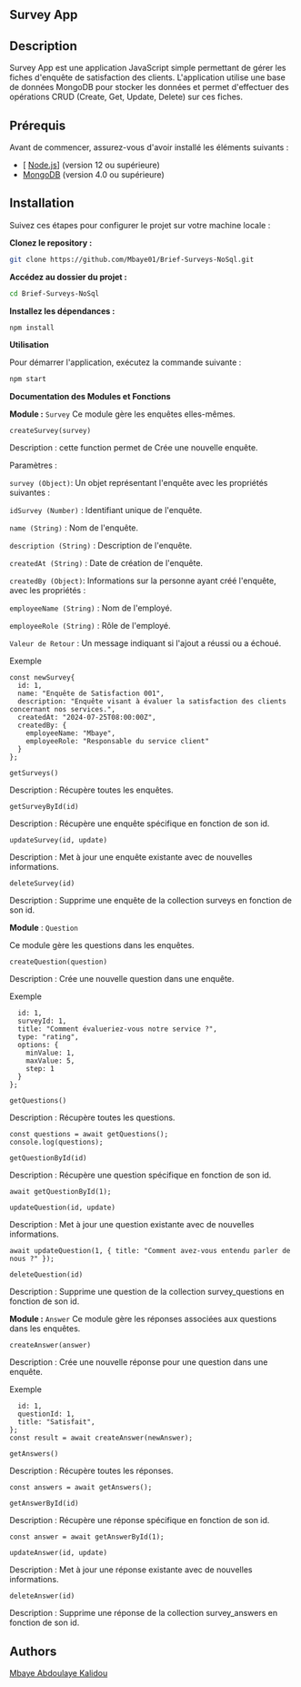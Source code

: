 ## Survey App

## Description

Survey App est une application JavaScript simple permettant de gérer les fiches d'enquête de satisfaction des clients. L'application utilise une base de données MongoDB pour stocker les données et permet d'effectuer des opérations CRUD (Create, Get, Update, Delete) sur ces fiches.

## Prérequis

Avant de commencer, assurez-vous d'avoir installé les éléments suivants :

- [ [Node.js](https://nodejs.org/fr)] (version 12 ou supérieure)
- [ MongoDB](https://www.mongodb.com/try/download/community)
  (version 4.0 ou supérieure)

## Installation

Suivez ces étapes pour configurer le projet sur votre machine locale :

**Clonez le repository :**

```bash
git clone https://github.com/Mbaye01/Brief-Surveys-NoSql.git

```

**Accédez au dossier du projet :**

```bash
cd Brief-Surveys-NoSql
```

**Installez les dépendances :**

```bash
npm install
```

**Utilisation**

Pour démarrer l'application, exécutez la commande suivante :

```bash
npm start
```

**Documentation des Modules et Fonctions**

**Module :** `Survey`
Ce module gère les enquêtes elles-mêmes.

`createSurvey(survey)`

Description : cette function permet de Crée une nouvelle enquête.

Paramètres :

```survey (Object)```:
Un objet représentant l'enquête avec les propriétés suivantes :

```idSurvey (Number)``` : Identifiant unique de l'enquête.

```name (String)``` : Nom de l'enquête.

```description (String)``` : Description de l'enquête.

```createdAt (String)``` : Date de création de l'enquête.

```createdBy (Object)```: Informations sur la personne ayant créé l'enquête,
 avec les propriétés :

```employeeName (String)``` : Nom de l'employé.

```employeeRole (String)``` : Rôle de l'employé.

```Valeur de Retour``` : Un message indiquant si l'ajout a réussi ou a échoué.

Exemple

```Crée une nouvelle enquête
const newSurvey{
  id: 1,
  name: "Enquête de Satisfaction 001",
  description: "Enquête visant à évaluer la satisfaction des clients concernant nos services.",
  createdAt: "2024-07-25T08:00:00Z",
  createdBy: {
    employeeName: "Mbaye",
    employeeRole: "Responsable du service client"
  }
};
```

`getSurveys()`

Description : Récupère toutes les enquêtes.


`getSurveyById(id)`

Description : Récupère une enquête spécifique en fonction de son id.


`updateSurvey(id, update)`

Description : Met à jour une enquête existante avec de nouvelles informations.

`deleteSurvey(id)`

Description : Supprime une enquête de la collection surveys en fonction de son id.

**Module** : `Question`

Ce module gère les questions dans les enquêtes.

`createQuestion(question)`

Description : Crée une nouvelle question dans une enquête.

Exemple

```const newQuestion = {
  id: 1,
  surveyId: 1,
  title: "Comment évalueriez-vous notre service ?",
  type: "rating",
  options: {
    minValue: 1,
    maxValue: 5,
    step: 1
  }
};
```

`getQuestions()`

Description : Récupère toutes les questions.

```
const questions = await getQuestions();
console.log(questions);
```

`getQuestionById(id)`

Description : Récupère une question spécifique en fonction de son id.

```
await getQuestionById(1);
```

`updateQuestion(id, update)`

Description : Met à jour une question existante avec de nouvelles informations.

```
await updateQuestion(1, { title: "Comment avez-vous entendu parler de nous ?" });
```

`deleteQuestion(id)`

Description : Supprime une question de la collection survey_questions en fonction de son id.

**Module :** `Answer`
Ce module gère les réponses associées aux questions dans les enquêtes.

`createAnswer(answer)`

Description : Crée une nouvelle réponse pour une question dans une enquête.

Exemple

```const newAnswer = {
  id: 1,
  questionId: 1,
  title: "Satisfait",
};
const result = await createAnswer(newAnswer);
```

`getAnswers()`

Description : Récupère toutes les réponses.

```
const answers = await getAnswers();
```

`getAnswerById(id)`

Description : Récupère une réponse spécifique en fonction de son id.

```
const answer = await getAnswerById(1);
```

`updateAnswer(id, update)`

Description : Met à jour une réponse existante avec de nouvelles informations.


`deleteAnswer(id)`

Description : Supprime une réponse de la collection survey_answers en fonction de son id.


## Authors

[Mbaye Abdoulaye Kalidou](https://github.com/Mbaye01)
